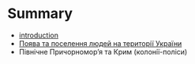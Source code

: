 # Summary

* [introduction](README.md)
* [Поява та поселення людей на території України](poyava_ta_poselennya_lyudei_na_teritor_ukrani.md)
* Пiвнiчне Причорномор’я та Крим (колонiї-полiси)

